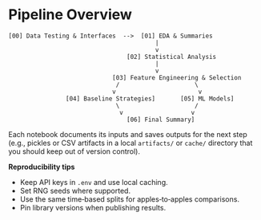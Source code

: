 # Pipeline Overview

```
[00] Data Testing & Interfaces  -->  [01] EDA & Summaries
                                         |
                                         v
                                 [02] Statistical Analysis
                                         |
                                         v
                             [03] Feature Engineering & Selection
                              /                     \
                             v                       v
                [04] Baseline Strategies]       [05] ML Models]
                              \                     /
                               v                   v
                                 [06] Final Summary]
```

Each notebook documents its inputs and saves outputs for the next step (e.g., pickles or CSV artifacts in a local `artifacts/` or `cache/` directory that you should keep out of version control).

**Reproducibility tips**

- Keep API keys in `.env` and use local caching.  
- Set RNG seeds where supported.  
- Use the same time‑based splits for apples‑to‑apples comparisons.  
- Pin library versions when publishing results.
